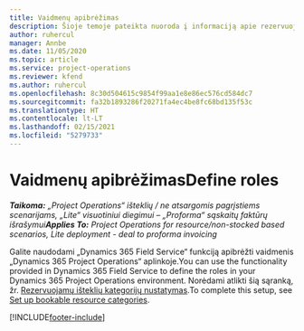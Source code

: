 ```yaml
---
title: Vaidmenų apibrėžimas
description: Šioje temoje pateikta nuoroda į informaciją apie rezervuojamų išteklių kategorijų nustatymą.
author: ruhercul
manager: Annbe
ms.date: 11/05/2020
ms.topic: article
ms.service: project-operations
ms.reviewer: kfend
ms.author: ruhercul
ms.openlocfilehash: 8c30d504615c9854f99aa1e8e86ec576cd584dc7
ms.sourcegitcommit: fa32b1893286f20271fa4ec4be8fc68bd135f53c
ms.translationtype: HT
ms.contentlocale: lt-LT
ms.lasthandoff: 02/15/2021
ms.locfileid: "5279733"
---
```

# <a name="define-roles"></a><span data-ttu-id="93d53-103">Vaidmenų apibrėžimas</span><span class="sxs-lookup"><span data-stu-id="93d53-103">Define roles</span></span>

<span data-ttu-id="93d53-104">_**Taikoma:** „Project Operations“ išteklių / ne atsargomis pagrįstiems scenarijams, „Lite“ visuotiniui diegimui – „Proforma“ sąskaitų faktūrų išrašymui_</span><span class="sxs-lookup"><span data-stu-id="93d53-104">_**Applies To:** Project Operations for resource/non-stocked based scenarios, Lite deployment - deal to proforma invoicing_</span></span>

<span data-ttu-id="93d53-105">Galite naudodami „Dynamics 365 Field Service“ funkciją apibrėžti vaidmenis „Dynamics 365 Project Operations“ aplinkoje.</span><span class="sxs-lookup"><span data-stu-id="93d53-105">You can use the functionality provided in Dynamics 365 Field Service to define the roles in your Dynamics 365 Project Operations environment.</span></span> <span data-ttu-id="93d53-106">Norėdami atlikti šią sąranką, žr. [Rezervuojamų išteklių kategorijų nustatymas](https://docs.microsoft.com/dynamics365/field-service/set-up-bookable-resource-categories).</span><span class="sxs-lookup"><span data-stu-id="93d53-106">To complete this setup, see [Set up bookable resource categories](https://docs.microsoft.com/dynamics365/field-service/set-up-bookable-resource-categories).</span></span>


[!INCLUDE[footer-include](../includes/footer-banner.md)]